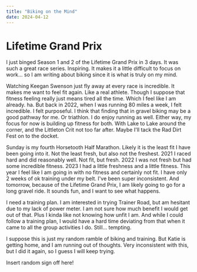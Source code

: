 ```yaml
---
title: "Biking on the Mind"
date: 2024-04-12
---
```


# Lifetime Grand Prix
I just binged Season 1 and 2 of the Lifetime Grand Prix in 3 days. It was such a great race series. Inspiring. It makes it a little difficult to focus on work... so I am writing about biking since it is what is truly on my mind. 

Watching Keegan Swenson just fly away at every race is incredible. It makes me want to feel fit again. Like a real athlete. Though I suppose that fitness feeling really just means tired all the time. Which I feel like I am already. ha. But back in 2022, when I was running 80 miles a week, I felt incredible. I felt purposeful. I think that finding that in gravel biking may be a good pathway for me. Or triathlon. I do enjoy running as well. Either way, my focus for now is building up fitness for both. With Lake to Lake around the corner, and the Littleton Crit not too far after. Maybe I'll tack the Rad Dirt Fest on to the docket. 

Sunday is my fourth Horsetooth Half Marathon. Likely it is the least fit I have been going into it. Not the least fresh, but also not the freshest. 2021 I raced hard and did reasonably well. Not fit, but fresh. 2022 I was not fresh but had some incredible fitness. 2023 I had a little freshness and a little fitness. This year I feel like I am going in with no fitness and certainly not fit. I have only 2 weeks of ok training under my belt. I've been super inconsistent. And tomorrow, because of the Lifetime Grand Prix, I am likely going to go for a long gravel ride. It sounds fun, and I want to see what happens. 

I need a training plan. I am interested in trying Trainer Road, but am hesitant due to my lack of power meter. I am not sure how much benefit I would get out of that. Plus I kinda like not knowing how unfit I am. And while I could follow a training plan, I would have a hard time deviating from that when it came to all the group activities I do. Still... tempting. 

I suppose this is just my random ramble of biking and training. But Katie is getting home, and I am running out of thoughts. Very inconsistent with this, but I did it again, so I guess I will keep trying. 

Insert random sign off here! 